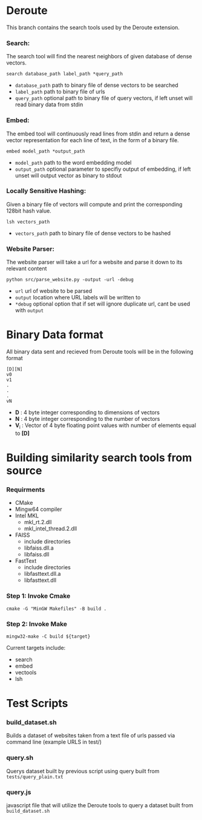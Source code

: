 # Deroute
This branch contains the search tools used by the Deroute extension.
### Search:
The search tool will find the nearest neighbors of given database of dense vectors.
``` shell
search database_path label_path *query_path
```
- `database_path` path to binary file of dense vectors to be searched <br>
- `label_path` path to binary file of urls <br>
- `query_path` optional path to binary file of query vectors, if left unset will read binary data from stdin<br>

### Embed:
The embed tool will continuously read lines from stdin and return a dense vector representation for each line of text, in the form of a binary file.
``` shell
embed model_path *output_path
```
- `model_path` path to the word embedding model<br>
- `output_path` optional parameter to specifiy output of embedding, if left unset will output vector as binary to stdout<br>

### Locally Sensitive Hashing:
Given a binary file of vectors will compute and print the corresponding 128bit hash value.
``` shell
lsh vectors_path
```
- `vectors_path` path to binary file of dense vectors to be hashed <br>

### Website Parser:
The website parser will take a url for a website and parse it down to its relevant content
``` shell
python src/parse_website.py -output -url -debug
```
- `url` url of website to be parsed<br>
- `output` location where URL labels will be written to <br>
- `*debug` optional option that if set will ignore duplicate url, cant be used with `output` <br>
# Binary Data format
All binary data sent and recieved from Deroute tools will be in the following format <br>
```
[D][N]
v0
v1
.
.
.
vN
```
- <b>D</b> : 4 byte integer corresponding to dimensions of vectors
- <b>N</b> : 4 byte integer corresponding to the number of vectors
- <b>V</b><sub>i</sub> : Vector of 4 byte floating point values with number of elements equal to <b>[D]</b> 
# Building similarity search tools from source
### Requirments
* CMake
* Mingw64 compiler
* Intel MKL
  * mkl_rt.2.dll
  * mkl_intel_thread.2.dll
* FAISS
  * include directories
  * libfaiss.dll.a
  * libfaiss.dll
* FastText
  * include directories
  * libfasttext.dll.a
  * libfasttext.dll
  
### Step 1: Invoke Cmake
``` shell
cmake -G "MinGW Makefiles" -B build .
```

### Step 2: Invoke Make
``` shell
mingw32-make -C build ${target}
```
Current targets include:
* search
* embed
* vectools
* lsh

# Test Scripts
### build_dataset.sh
Builds a dataset of websites taken from a text file of urls passed via command line (example URLS in test/)
### query.sh
Querys dataset built by previous script using query built from `tests/query_plain.txt`
### query.js
javascript file that will utilize the Deroute tools to query a dataset built from `build_dataset.sh`
